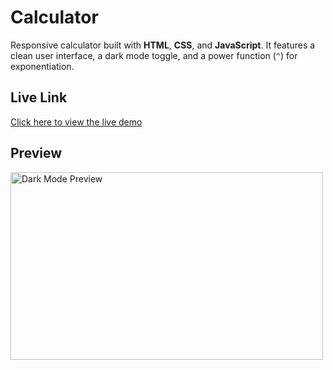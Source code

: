 
# Calculator 
Responsive calculator built with **HTML**, **CSS**, and **JavaScript**. It features a clean user interface, a dark mode toggle, and a power function (`^`) for exponentiation.

## Live Link

[Click here to view the live demo](https://supriyo-1207.github.io/calculator/)

## Preview


<img src="https://drive.google.com/uc?export=view&id=1lzQLWHRNc_9KyD_vCmc-yVR4r5clfoXl" alt="Dark Mode Preview" width="500" height="300">
